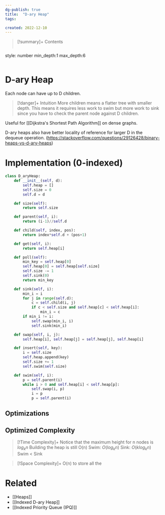 ```yaml
---
dg-publish: true
title:  "D-ary Heap"
tags:

created: 2022-12-10
---
```


>[!summary]+ Contents
>```toc
style: number
min_depth:1
max_depth:6 
>```


# D-ary Heap
Each node can have up to D children.

 >[!danger]+ Intuition
> More children means a flatter tree with smaller depth.
> This means it requires less work to swim but more work to sink since you have to check the parent node against D children.

Useful for [[Dijkstra's Shortest Path Algorithm]] on dense graphs.

D-ary heaps also have better locality of reference for larger D in the dequeue operation. (https://stackoverflow.com/questions/29126428/binary-heaps-vs-d-ary-heaps)
# Implementation (0-indexed)

```python
class D_aryHeap:
	def __init__(self, d):
		self.heap = []
		self.size = 0
		self.d = d

	def size(self):
		return self.size

	def parent(self, i):
		return (i-1)//self.d

	def child(self, index, pos):
		return index*self.d + (pos+1)

	def get(self, i):
		return self.heap[i]

	def poll(self):
		min_key = self.heap[0]
		self.heap[0] = self.heap[self.size]
		self.size -= 1
		self.sink(0)
		return min_key

	def sink(self, i):
		min_i = i
		for j in range(self.d):
			c = self.child(i, j)
			if c < self.size and self.heap[c] < self.heap[i]:
				min_i = c
		if min_i != i:
			self.swap(min_i, i)
			self.sink(min_i)

	def swap(self, i, j):
		self.heap[i], self.heap[j] = self.heap[j], self.heap[i]

	def insert(self, key):
		i = self.size
		self.heap.append(key)
		self.size += 1
		self.swim(self.size)

	def swim(self, i):
		p = self.parent(i)
		while i > 0 and self.heap[i] < self.heap[p]:
			self.swap(i, p)
			i = p
			p = self.parent(i)
```

## Optimizations

## Optimized Complexity

>[!Time Complexity]+
>Notice that the maximum height for n nodes is $log_kn$
>Building the heap is still O(n) 
>Swim: $O(log_kn)$
>Sink: $O(klog_kn)$
>Swim < Sink


>[!Space Complexity]+
>O(n) to store all the 


# Related
- [[Heaps]]
- [[Indexed D-ary Heap]]
- [[Indexed Priority Queue (IPQ)]]
